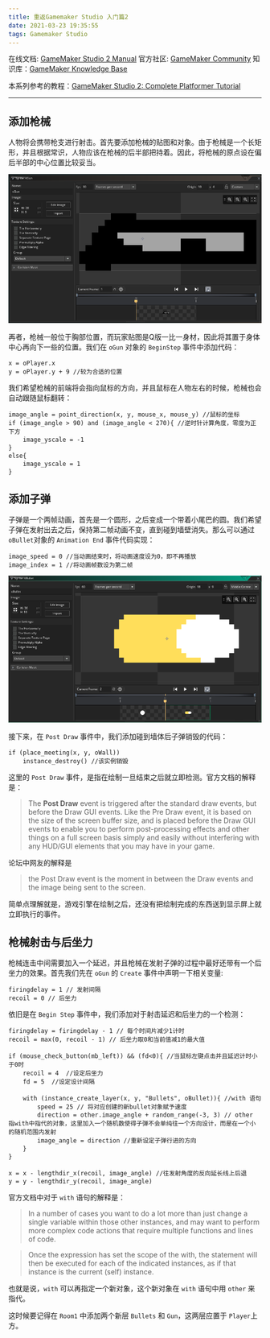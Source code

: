 ```yaml
---
title: 重返Gamemaker Studio 入门篇2
date: 2021-03-23 19:35:55
tags: Gamemaker Studio
---
```


在线文档: [GameMaker Studio 2 Manual](https://manual-en.yoyogames.com/#t=Content.htm)
官方社区: [GameMaker Community](https://forum.yoyogames.com/index.php)
知识库：[GameMaker Knowledge Base](https://help.yoyogames.com/hc/en-us/categories/204246668-GameMaker-Studio-2)

本系列参考的教程：[GameMaker Studio 2: Complete Platformer Tutorial](https://www.youtube.com/watch?v=izNXbMdu348&list=PLPRT_JORnIupqWsjRpJZjG07N01Wsw_GJ)

------

## 添加枪械

人物将会携带枪支进行射击。首先要添加枪械的贴图和对象。由于枪械是一个长矩形，并且根据常识，人物应该在枪械的后半部把持着。因此，将枪械的原点设在偏后半部的中心位置比较妥当。

![Gun](https://raw.githubusercontent.com/rasin-tsukuba/blog-images/master/img/20210227201918.png)

再者，枪械一般位于胸部位置，而玩家贴图是Q版一比一身材，因此将其置于身体中心再向下一些的位置。我们在 `oGun` 对象的 `BeginStep` 事件中添加代码：

```
x = oPlayer.x
y = oPlayer.y + 9 //较为合适的位置
```

我们希望枪械的前端将会指向鼠标的方向，并且鼠标在人物左右的时候，枪械也会自动跟随鼠标翻转：

```
image_angle = point_direction(x, y, mouse_x, mouse_y) //鼠标的坐标
if (image_angle > 90) and (image_angle < 270){ //逆时针计算角度，零度为正下方
    image_yscale = -1
}
else{
    image_yscale = 1
}
```

## 添加子弹

子弹是一个两帧动画，首先是一个圆形，之后变成一个带着小尾巴的圆。我们希望子弹在发射出去之后，保持第二帧动画不变，直到碰到墙壁消失。那么可以通过 `oBullet`对象的 `Animation End` 事件代码实现：

```
image_speed = 0 //当动画结束时，将动画速度设为0，即不再播放
image_index = 1 //将动画帧数设为第二帧
```

![Bullet](https://raw.githubusercontent.com/rasin-tsukuba/blog-images/master/img/20210227201857.png)

接下来，在 `Post Draw` 事件中，我们添加碰到墙体后子弹销毁的代码：

```
if (place_meeting(x, y, oWall))
    instance_destroy() //该实例销毁
```

这里的 `Post Draw` 事件，是指在绘制一旦结束之后就立即检测。官方文档的解释是：

> The **Post Draw** event is triggered after the standard draw events, but before the Draw GUI events. Like the Pre Draw event, it is based on the size of the screen buffer size, and is placed before the Draw GUI events to enable you to perform post-processing effects and other things on a full screen basis simply and easily without interfering with any HUD/GUI elements that you may have in your game.

论坛中网友的解释是

> the Post Draw event is the moment in between the Draw events and the image being sent to the screen.

简单点理解就是，游戏引擎在绘制之后，还没有把绘制完成的东西送到显示屏上就立即执行的事件。

## 枪械射击与后坐力

枪械连击中间需要加入一个延迟，并且枪械在发射子弹的过程中最好还带有一个后坐力的效果。首先我们先在 `oGun` 的 `Create` 事件中声明一下相关变量:

```
firingdelay = 1 // 发射间隔
recoil = 0 // 后坐力
```

依旧是在 `Begin Step` 事件中，我们添加对于射击延迟和后坐力的一个检测：

```
firingdelay = firingdelay - 1 // 每个时间片减少1计时
recoil = max(0, recoil - 1) // 后坐力取0和当前值减1的最大值

if (mouse_check_button(mb_left)) && (fd<0){ //当鼠标左键点击并且延迟计时小于0时
    recoil = 4  //设定后坐力
    fd = 5  //设定设计间隔
    
    with (instance_create_layer(x, y, "Bullets", oBullet)){ //with 语句
        speed = 25 // 将对应创建的新bullet对象赋予速度
        direction = other.image_angle + random_range(-3, 3) // other 指with中指代的对象，这里加入一个随机数使得子弹不会单纯往一个方向设计，而是在一个小的随机范围内发射
        image_angle = direction //重新设定子弹行进的方向
    }	
}

x = x - lengthdir_x(recoil, image_angle) //往发射角度的反向延长线上后退
y = y - lengthdir_y(recoil, image_angle) 
```

官方文档中对于 `with` 语句的解释是：

> In a number of cases you want to do a lot more than just change a single variable within those other instances, and may want to perform more complex code actions that require multiple functions and lines of code.

> Once the expression has set the scope of the with, the statement will then be executed for each of the indicated instances, as if that instance is the current (self) instance.

也就是说，`with` 可以再指定一个新对象，这个新对象在 `with` 语句中用 `other` 来指代。

这时候要记得在 `Room1` 中添加两个新层 `Bullets` 和 `Gun`，这两层应置于 `Player`上方。
